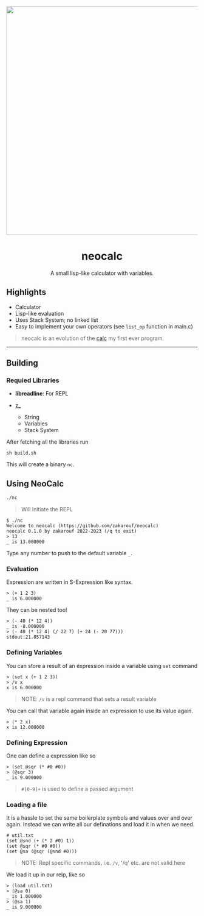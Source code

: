 <div align="center">
  <img src="docs/neocalc0.2.1.png" width="600"/>
  <h1>neocalc</h1>

  A small lisp-like calculator with variables.
</div>

## Highlights

- Calculator
- Lisp-like evaluation
- Uses Stack System; no linked list
- Easy to implement your own operators (see `list_op` function in main.c)

> neocalc is an evolution of the [calc](https://github.com/zakarouf/simple_calc) my first ever program.

---

## Building

### Requied Libraries

- **libreadline**: For REPL

- [z_](https://github.com/zakarouf/z_)
  - String
  - Variables
  - Stack System

After fetching all the libraries run
```
sh build.sh
```

This will create a binary `nc`.

## Using NeoCalc

```sh
./nc
```
> Will Initiate the REPL

```racket
$ ./nc
Welcome to neocalc (https://github.com/zakarouf/neocalc)
neocalc 0.1.0 by zakarouf 2022-2023 (/q to exit)
> 13
_ is 13.000000
```
Type any number to push to the default variable `_`.

### Evaluation

Expression are written in S-Expression like syntax.
```racket
> (+ 1 2 3)
_ is 6.000000
```

They can be nested too!
```racket
> (- 40 (* 12 4))
_ is -8.000000
> (- 40 (* 12 4) (/ 22 7) (+ 24 (- 20 77)))
stdout:21.857143
```

### Defining Variables

You can store a result of an expression inside a variable using `set` command
```racket
> (set x (+ 1 2 3))
> /v x
x is 6.000000
```
> NOTE: `/v` is a repl command that sets a result variable

You can call that variable again inside an expression to use its value again.
```racket
> (* 2 x)
x is 12.000000
```

### Defining Expression

One can define a expression like so
```racket
> (set @sqr (* #0 #0))
> (@sqr 3)
_ is 9.000000
```
> `#[0-9]+` is used to define a passed argument

### Loading a file

It is a hassle to set the same boilerplate symbols and values over and over
again. Instead we can write all our definations and load it in when we need.
```racket
# util.txt
(set @snd (+ (* 2 #0) 1))
(set @sqr (* #0 #0))
(set @sa (@sqr (@snd #0)))
```
> NOTE: Repl specific commands, i.e. `/v`, '/q' etc. are not valid here

We load it up in our relp, like so
```racket
> (load util.txt)
> (@sa 0)
_ is 1.000000
> (@sa 1)
_ is 9.000000
```

